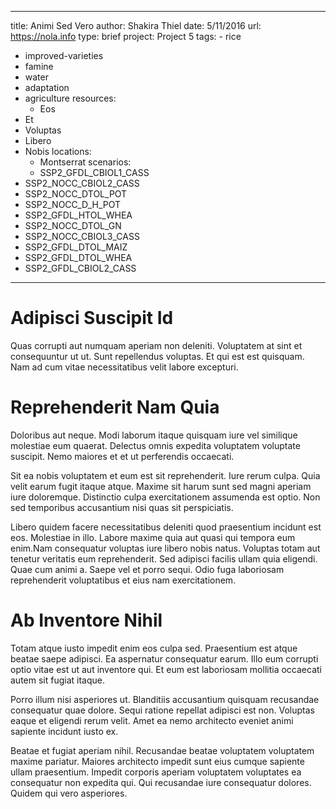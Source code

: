 ---
  title: Animi Sed Vero
  author: Shakira Thiel
  date: 5/11/2016
  url: https://nola.info
  type: brief
  project: Project 5
  tags:
    - rice
  - improved-varieties
  - famine
  - water
  - adaptation
  - agriculture
  resources:
    - Eos
  - Et
  - Voluptas
  - Libero
  - Nobis
  locations:
    - Montserrat
  scenarios:
    - SSP2_GFDL_CBIOL1_CASS
  - SSP2_NOCC_CBIOL2_CASS
  - SSP2_NOCC_DTOL_POT
  - SSP2_NOCC_D_H_POT
  - SSP2_GFDL_HTOL_WHEA
  - SSP2_NOCC_DTOL_GN
  - SSP2_NOCC_CBIOL3_CASS
  - SSP2_GFDL_DTOL_MAIZ
  - SSP2_GFDL_DTOL_WHEA
  - SSP2_GFDL_CBIOL2_CASS
  ---
  # Adipisci Suscipit Id
Quas corrupti aut numquam aperiam non deleniti. Voluptatem at sint et consequuntur ut ut. Sunt repellendus voluptas. Et qui est est quisquam. Nam ad cum vitae necessitatibus velit labore excepturi.

# Reprehenderit Nam Quia
Doloribus aut neque. Modi laborum itaque quisquam iure vel similique molestiae eum quaerat. Delectus omnis expedita voluptatem voluptate suscipit. Nemo maiores et et ut perferendis occaecati.
 Sit ea nobis voluptatem et eum est sit reprehenderit. Iure rerum culpa. Quia velit earum fugit itaque atque. Maxime sit harum sunt sed magni aperiam iure doloremque. Distinctio culpa exercitationem assumenda est optio. Non sed temporibus accusantium nisi quas sit perspiciatis.
 Libero quidem facere necessitatibus deleniti quod praesentium incidunt est eos. Molestiae in illo. Labore maxime quia aut quasi qui tempora eum enim.Nam consequatur voluptas iure libero nobis natus. Voluptas totam aut tenetur veritatis eum reprehenderit. Sed adipisci facilis ullam quia eligendi. Quae cum animi a. Saepe vel et porro sequi. Odio fuga laboriosam reprehenderit voluptatibus et eius nam exercitationem.

# Ab Inventore Nihil
Totam atque iusto impedit enim eos culpa sed. Praesentium est atque beatae saepe adipisci. Ea aspernatur consequatur earum. Illo eum corrupti optio vitae est ut aut inventore qui. Et eum est laboriosam mollitia occaecati autem sit fugiat itaque.
 Porro illum nisi asperiores ut. Blanditiis accusantium quisquam recusandae consequatur quae dolore. Sequi ratione repellat adipisci est non. Voluptas eaque et eligendi rerum velit. Amet ea nemo architecto eveniet animi sapiente incidunt iusto ex.
 Beatae et fugiat aperiam nihil. Recusandae beatae voluptatem voluptatem maxime pariatur. Maiores architecto impedit sunt eius cumque sapiente ullam praesentium. Impedit corporis aperiam voluptatem voluptates ea consequatur non expedita qui. Qui recusandae iure consequatur dolores. Quidem qui vero asperiores.
